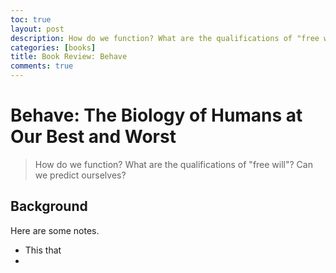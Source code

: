 ```yaml
---
toc: true
layout: post
description: How do we function? What are the qualifications of "free will"? Can we predict ourselves?
categories: [books]
title: Book Review: Behave
comments: true
---
```


# Behave: The Biology of Humans at Our Best and Worst
> How do we function? What are the qualifications of "free will"? Can we predict ourselves?

## Background

Here are some notes.
- This that
- 